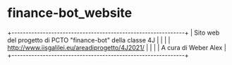 # finance-bot_website


+-------------------------------------------------------------+ 
| Sito web del progetto di PCTO "finance-bot" della classe 4J |
|                                                             |
| http://www.iisgalilei.eu/areadiprogetto/4J2021/             |
|                                                             | 
| A cura di Weber Alex                                        |
+-------------------------------------------------------------+
